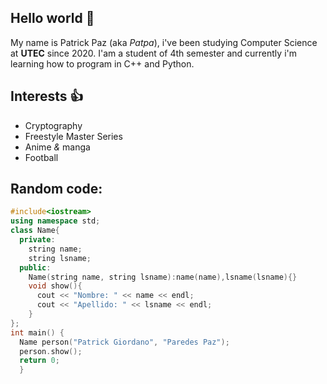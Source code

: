 ## Hello world :wave:
My name is Patrick Paz (aka *Patpa*), i've been studying Computer Science at **UTEC** since 2020. 
I'am a student of 4th semester and currently i'm learning how to program in C++ and Python.

## Interests 👍
- Cryptography
- Freestyle Master Series
- Anime *&* manga
- Football

## Random code:
``` c++
#include<iostream>
using namespace std;
class Name{
  private:
    string name;
    string lsname;
  public:
    Name(string name, string lsname):name(name),lsname(lsname){}
    void show(){
      cout << "Nombre: " << name << endl;
      cout << "Apellido: " << lsname << endl;  
    }
};
int main() {
  Name person("Patrick Giordano", "Paredes Paz");
  person.show();
  return 0;
  }
